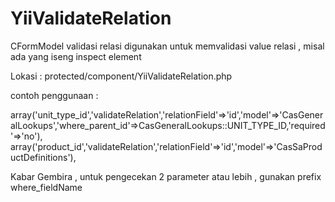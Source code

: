YiiValidateRelation
===================

CFormModel validasi relasi
digunakan untuk memvalidasi value relasi , misal ada yang iseng inspect element

Lokasi : protected/component/YiiValidateRelation.php

contoh penggunaan :

array('unit_type_id','validateRelation','relationField'=>'id','model'=>'CasGeneralLookups','where_parent_id'=>CasGeneralLookups::UNIT_TYPE_ID,'required'=>'no'),
array('product_id','validateRelation','relationField'=>'id','model'=>'CasSaProductDefinitions'),

Kabar Gembira , untuk pengecekan 2 parameter atau lebih , gunakan prefix where_fieldName
